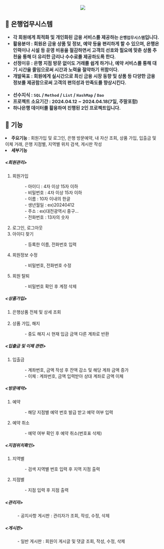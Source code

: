<div align= "center">
    <img src="https://capsule-render.vercel.app/api?type=wave&color=009577&height=180&text=Java%20Basic%20Project&animation=&fontColor=000000&fontSize=70" />
    </div>
    <div style="text-align: left;"> 
    <h2 tabindex="-1" class="heading-element" dir="auto">💸 은행업무시스템</h2> 
    <div style="font-weight: 700; font-size: 15px; text-align: left; color: #282d33;"> 
        <ul dir="auto">
        <li><strong>각 회원에게 최적화 및 개인화된 금융 서비스를 제공하는 <code>은행업무시스템</code>입니다.              </strong></li>
        <li> <strong>활용분야</strong> : 회원은 금융 상품 및 정보, 예약 등을 편리하게 할 수 있으며, 은행은 인력이나 시설 등 운영 비용을 절감하면서 고객의 선호와 필요에 맞춘 상품 추천을 통해 더 유리한 금리나 수수료를 제공하도록 한다.</li>
        <li> <strong>선정이유</strong> : 은행 지점 방문 없이도 거래를 쉽게 하거나, 예약 서비스를 통해 대기 시간을 줄임으로써 시간과 노력을 절약하기 위함이다.</li>
        <li> <strong>개발목표</strong> : 회원에게 실시간으로 최신 금융 시장 동향 및 상품 등 다양한 금융 정보를 제공함으로써 고객의 편의성과 만족도를 향상시킨다. </li>
        <br> 
        <li> <strong>선수지식</strong> : <code>SQL</code> / <code>Method</code> / <code>List</code> / 
            <code>HashMap</code> / <code>Dao</code> </li>
        <li> <strong>프로젝트 소요기간</strong> : 2024.04.12 ~ 2024.04.18(7일, 주말포함)</li>
            <li> 하나은행 데이터를 활용하여 진행된 <strong>2인 프로젝트</strong>입니다. </li>
        </ul> 
    </div> 
    </div>
<div style="text-align: left;">
    <h2 tabindex="-1" class="heading-element" dir="auto">🎯 기능</h2>
        <li> <strong>주요기능</strong> : 회원가입 및 로그인, 은행 방문예약, 내 자산 조회, 상품 가입, 입출금 및 이체 거래, 은행 지점별, 지역별 위치 검색, 게시판 작성</li>
        <li><strong>세부기능</strong></li>
            <h5>&lt;회원관리&gt;</h5>
        <ol>
            <li>회원가입</li>
               <dl>
                   <dd>- 아이디 : 4자 이상 15자 이하</dd>
                   <dd>- 비밀번호 : 4자 이상 15자 이하</dd>
                   <dd>- 이름 : 10자 이내의 한글</dd>
                   <dd>- 생년월일 : ex)20240412</dd>
                   <dd>- 주소 : ex)대전광역시 중구...</dd>
                   <dd>- 전화번호 : 13자의 숫자</dd>
               </dl>
            <li>로그인, 로그아웃</li>
            <li>아이디 찾기</li>
                <dl>
                    <dd>- 등록한 이름, 전화번호 입력</dd>
                </dl>
            <li>회원정보 수정</li>
                <dl>
                    <dd>- 비밀번호, 전화번호 수정</dd>
                </dl>
            <li>회원 탈퇴</li>
                <dl>
                    <dd>- 비밀번호 확인 후 계정 삭제</dd>
                </dl>
        </ol>       
        <h5>&lt;상품가입&gt;</h5>
        <ol>
            <li>은행상품 전체 및 상세 조회</li>
            <br>
            <li>상품 가입, 해지</li>
                <dl>
                    <dd>- 중도 해지 시 현재 입금 금액 다른 계좌로 반환</dd>
                </dl>
        </ol>    
        <h5>&lt;입출금 및 이체 관련&gt;</h5>
        <ol>
            <li>입출금</li>
                <dl>
                    <dd>- 계좌번호, 금액 작성 후 잔액 감소 및 해당 계좌 금액 증가</dd>
                    <dd>- 이체 : 계좌번호, 금액 입력받아 상대 계좌로 금액 이체</dd>
                </dl>
        </ol>
        <h5>&lt;방문예약&gt;</h5>
        <ol>
            <li>예약</li>
                <dl>
                    <dd>- 해당 지점별 예약 번호 발급 받고 예약 여부 입력</dd>
                </dl>
            <li>예약 취소</li>
                <dl>
                    <dd>- 예약 여부 확인 후 예약 취소(번호표 삭제)</dd>
                </dl>
        </ol>
        <h5>&lt;지점위치확인&gt;</h5>
        <ol>
            <li>지역별</li>
                <dl>
                    <dd>- 검색 지역별 번호 입력 후 지역 지점 출력</dd>
                </dl>                    
            <li>지점별</li>
                <dl>
                    <dd>- 지점 입력 후 지점 출력</dd>
                </dl>
        </ol>
        <h5>&lt;관리자&gt;</h5>
        <dl>
            <dd>- 공지사항 게시판 : 관리자가 조회, 작성, 수정, 삭제</dd>
        </dl>   
        <h5>&lt;게시판&gt;</h5>
        <dl>
            <dd>- 일반 게시판 : 회원이 게시글 및 댓글 조회, 작성, 수정, 삭제</dd>
        </dl>
</div>


